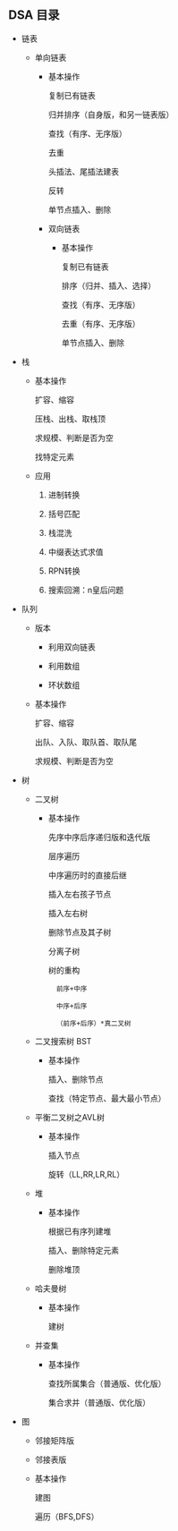 ## DSA 目录

* 链表
		
	* 单向链表
	
		* 基本操作
	
			复制已有链表
		
			归并排序（自身版，和另一链表版）
				
			查找（有序、无序版）
				
			去重
				
			头插法、尾插法建表
			
			反转
				
			单节点插入、删除
			
		* 双向链表
			
			* 基本操作
				
				复制已有链表
				
				排序（归并、插入、选择）
				
				查找（有序、无序版）
				
				去重（有序、无序版）
				
				单节点插入、删除
				
* 栈
	
	* 基本操作
		
		扩容、缩容
		
		压栈、出栈、取栈顶
		
		求规模、判断是否为空
		
		找特定元素
	
	* 应用
		
		1. 进制转换
		
		2. 括号匹配
		
		3. 栈混洗
		
		4. 中缀表达式求值
		
		5. RPN转换
		
		6. 搜索回溯：n皇后问题
		
* 队列
	
	* 版本
		
		* 利用双向链表
		
		* 利用数组
		
		* 环状数组
	
	* 基本操作
		
		扩容、缩容
		
		出队、入队、取队首、取队尾
		
		求规模、判断是否为空
		
* 树
	
	* 二叉树
		
		* 基本操作
			
			先序中序后序递归版和迭代版
			
			层序遍历
			
			中序遍历时的直接后继
			
			插入左右孩子节点
			
			插入左右树
			
			删除节点及其子树
			
			分离子树
			
			树的重构
				
				前序+中序
				
				中序+后序
				
				（前序+后序）*真二叉树
	
	* 二叉搜索树 BST
		
		* 基本操作
			
			插入、删除节点
			
			查找（特定节点、最大最小节点）
	
	* 平衡二叉树之AVL树
		
		* 基本操作
			
			插入节点
			
			旋转（LL,RR,LR,RL）
		
	* 堆
		
		* 基本操作
			
			根据已有序列建堆
			
			插入、删除特定元素
			
			删除堆顶
	
	* 哈夫曼树
		
		* 基本操作
			
			建树
	
	* 并查集
		
		* 基本操作
			
			查找所属集合（普通版、优化版）
			
			集合求并（普通版、优化版）
	
* 图
	
	* 邻接矩阵版
	
	* 邻接表版
	
	* 基本操作
		
		建图
		
		遍历（BFS,DFS）
